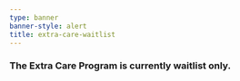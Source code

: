 ```yaml
---
type: banner
banner-style: alert
title: extra-care-waitlist
---
```


### The Extra Care Program is currently waitlist only.
